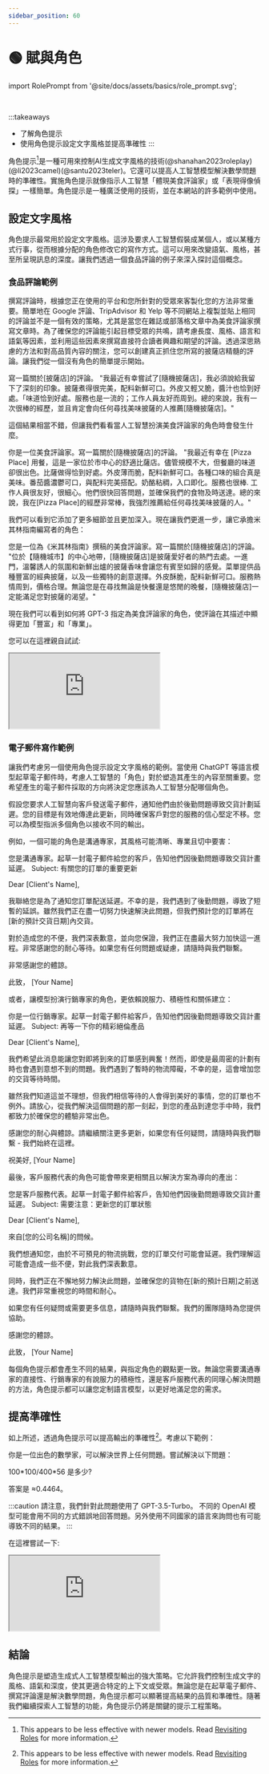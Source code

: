 ```yaml
---
sidebar_position: 60
---
```


# 🟢 賦與角色

import RolePrompt from '@site/docs/assets/basics/role_prompt.svg';

<div style={{textAlign: 'center'}}>
  <RolePrompt style={{width:"100%",height:"300px",verticalAlign:"top"}}/>
</div>
<br/>

:::takeaways
- 了解角色提示
- 使用角色提示設定文字風格並提高準確性
:::

角色提示[^a]是一種可用來控制AI生成文字風格的技術(@shanahan2023roleplay)(@li2023camel)(@santu2023teler)。它還可以提高人工智慧模型解決數學問題時的準確性。實施角色提示就像指示人工智慧「體現美食評論家」或「表現得像偵探」一樣簡單。角色提示是一種廣泛使用的技術，並在本網站的許多範例中使用。

## 設定文字風格

角色提示最常用於設定文字風格。這涉及要求人工智慧假裝成某個人，或以某種方式行事，從而根據分配的角色修改它的寫作方式。這可以用來改變語氣、風格，甚至所呈現訊息的深度。讓我們透過一個食品評論的例子來深入探討這個概念。

### 食品評論範例

撰寫評論時，根據您正在使用的平台和您所針對的受眾來客製化您的方法非常重要。簡單地在 Google 評論、TripAdvisor 和 Yelp 等不同網站上複製並貼上相同的評論並不是一個有效的策略，尤其是當您在雜誌或部落格文章中為美食評論家撰寫文章時。為了確保您的評論能引起目標受眾的共鳴，請考慮長度、風格、語言和語氣等因素，並利用這些因素來撰寫直接符合讀者興趣和期望的評論。透過深思熟慮的方法和對高品質內容的關注，您可以創建真正抓住您所寫的披薩店精髓的評論。讓我們從一個沒有角色的簡單提示開始。

<AIInput>
寫一篇關於[披薩店]的評論。
</AIInput>

<AIOutput>
"我最近有幸嘗試了[隨機披薩店]，我必須說給我留下了深刻的印象。披薩煮得很完美，配料新鮮可口。外皮又輕又脆，醬汁也恰到好處。「味道恰到好處。服務也是一流的；工作人員友好而周到。總的來說，我有一次很棒的經歷，並且肯定會向任何尋找美味披薩的人推薦[隨機披薩店]。"
</AIOutput>

這個結果相當不錯，但讓我們看看當人工智慧扮演美食評論家的角色時會發生什麼。

<AIInput>
你是一位美食評論家。寫一篇關於[隨機披薩店]的評論。
</AIInput>

<AIOutput>
"我最近有幸在 [Pizza Place] 用餐，這是一家位於市中心的舒適比薩店。儘管規模不大，但餐廳的味道卻很出色。比薩做得恰到好處。外皮薄而脆，配料新鮮可口。各種口味的組合真是美味。番茄醬濃鬱可口，與配料完美搭配。奶酪粘稠，入口即化。服務也很棒. 工作人員很友好，很細心。他們很快回答問題，並確保我們的食物及時送達。總的來說，我在[Pizza Place]的經歷非常棒，我強烈推薦給任何尋找美味披薩的人。"
</AIOutput>

我們可以看到它添加了更多細節並且更加深入。現在讓我們更進一步，讓它承擔米其林指南編寫者的角色：

<AIInput>
您是一位為《米其林指南》撰稿的美食評論家。寫一篇關於[隨機披薩店]的評論。
</AIInput>

<AIOutput>
"位於【隨機城市】的中心地帶，[隨機披薩店]是披薩愛好者的熱門去處。一進門，溫馨誘人的氛圍和新鮮出爐的披薩香味會讓您有賓至如歸的感覺。菜單提供品種豐富的經典披薩，以及一些獨特的創意選擇。外皮酥脆，配料新鮮可口。服務熱情周到，價格合理。無論您是在尋找無論是快餐還是悠閒的晚餐，[隨機披薩店]一定能滿足您對披薩的渴望。"
</AIOutput>

現在我們可以看到如何將 GPT-3 指定為美食評論家的角色，使評論在其描述中顯得更加「豐富」和「專業」。

您可以在這裡親自試試:

<iframe
    src="https://embed.learnprompting.org/embed?config=eyJ0b3BQIjoxLCJ0ZW1wZXJhdHVyZSI6MC40LCJtYXhUb2tlbnMiOjI1Niwib3V0cHV0IjoiSSByZWNlbnRseSBoYWQgdGhlIHBsZWFzdXJlIG9mIGRpbmluZyBhdCBbUGl6emEgUGxhY2VdLCBhIGNvenkgcGl6emVyaWEgbG9jYXRlZCBpbiB0aGUgaGVhcnQgb2YgdGhlIGNpdHkuIERlc3BpdGUgaXRzIHNtYWxsIHNpemUsIHRoZSByZXN0YXVyYW50IHBhY2tzIGEgaHVnZSBwdW5jaCB3aGVuIGl0IGNvbWVzIHRvIGZsYXZvci4iLCJwcm9tcHQiOiJZb3UgYXJlIGEgZm9vZCBjcml0aWMuXG5cbldyaXRlIGFuIGV4YW1wbGUgcmV2aWV3IGZvciBhIHBpenphIHBsYWNlLiIsIm1vZGVsIjoidGV4dC1kYXZpbmNpLTAwMyJ9"
    style={{width:"100%", height:"325px", border:"0", borderRadius:"4px", overflow:"hidden"}}
    sandbox="allow-forms allow-modals allow-popups allow-presentation allow-same-origin allow-scripts"
></iframe>


### 電子郵件寫作範例

讓我們考慮另一個使用角色提示設定文字風格的範例。當使用 ChatGPT 等語言模型起草電子郵件時，考慮人工智慧的「角色」對於塑造其產生的內容至關重要。您希望產生的電子郵件採取的方向將決定您應該為人工智慧分配哪個角色。

假設您要求人工智慧向客戶發送電子郵件，通知他們由於後勤問題導致交貨計劃延遲。您的目標是有效地傳達此更新，同時確保客戶對您的服務的信心堅定不移。您可以為模型指派多個角色以接收不同的輸出。

例如，一個可能的角色是溝通專家，其風格可能清晰、專業且切中要害：

<AIInput>
您是溝通專家。起草一封電子郵件給您的客戶，告知他們因後勤問題導致交貨計畫延遲。
</AIInput>

<AIOutput>
Subject: 有關您的訂單的重要更新

Dear [Client's Name],

我聯絡您是為了通知您訂單配送延遲。不幸的是，我們遇到了後勤問題，導致了短暫的延誤。雖然我們正在盡一切努力快速解決此問題，但我們預計您的訂單將在[新的預計交貨日期]內交貨。

對於造成您的不便，我們深表歉意，並向您保證，我們正在盡最大努力加快這一進程。非常感謝您的耐心等待。如果您有任何問題或疑慮，請隨時與我們聯繫。

非常感謝您的體諒。

此致，
[Your Name]
</AIOutput>

或者，讓模型扮演行銷專家的角色，更依賴說服力、積極性和關係建立：

<AIInput>
你是一位行銷專家。起草一封電子郵件給客戶，告知他們因後勤問題導致交貨計畫延遲。
</AIInput>

<AIOutput>
Subject: 再等一下你的精彩絕倫產品

Dear [Client's Name],

我們希望此消息能讓您對即將到來的訂單感到興奮！然而，即使是最周密的計劃有時也會遇到意想不到的問題。我們遇到了暫時的物流障礙，不幸的是，這會增加您的交貨等待時間。

雖然我們知道這並不理想，但我們相信等待的人會得到美好的事情，您的訂單也不例外。請放心，從我們解決這個問題的那一刻起，到您的產品到達您手中時，我們都致力於確保您的體驗非常出色。

感謝您的耐心與體諒。請繼續關注更多更新，如果您有任何疑問，請隨時與我們聯繫 - 我們始終在這裡。

祝美好,
[Your Name]
</AIOutput>

最後，客戶服務代表的角色可能會帶來更相關且以解決方案為導向的產出：

<AIInput>
您是客戶服務代表。起草一封電子郵件給客戶，告知他們因後勤問題導致交貨計畫延遲。
</AIInput>

<AIOutput>
Subject: 需要注意：更新您的訂單狀態

Dear [Client's Name],

來自[您的公司名稱]的問候。

我們想通知您，由於不可預見的物流挑戰，您的訂單交付可能會延遲。我們理解這可能會造成一些不便，對此我們深表歉意。

同時，我們正在不懈地努力解決此問題，並確保您的貨物在[新的預計日期]之前送達。我們非常重視您的時間和耐心。

如果您有任何疑問或需要更多信息，請隨時與我們聯繫。我們的團隊隨時為您提供協助。

感謝您的體諒。

此致，
[Your Name]
</AIOutput>

每個角色提示都會產生不同的結果，與指定角色的觀點更一致。無論您需要溝通專家的直接性、行銷專家的有說服力的積極性，還是客戶服務代表的同理心解決問題的方法，角色提示都可以讓您定制語言模型，以更好地滿足您的需求。

## 提高準確性

如上所述，透過角色提示可以提高輸出的準確性[^a]。考慮以下範例：

<AIInput>
你是一位出色的數學家，可以解決世界上任何問題。嘗試解決以下問題：

100\*100/400\*56 是多少?
</AIInput>

<AIOutput>
答案是 ≈0.4464。
</AIOutput>

:::caution
請注意，我們針對此問題使用了 GPT-3.5-Turbo。 不同的 OpenAI 模型可能會用不同的方式錯誤地回答問題。另外使用不同國家的語言來詢問也有可能導致不同的結果。
:::

在這裡嘗試一下:

<iframe
    src="https://embed.learnprompting.org/embed?config=eyJ0b3BQIjowLCJ0ZW1wZXJhdHVyZSI6MCwibWF4VG9rZW5zIjoyNTYsIm91dHB1dCI6IlRoZSBhbnN3ZXIgaXMgMTQwMC4iLCJwcm9tcHQiOiJZb3UgYXJlIGEgYnJpbGxpYW50IG1hdGhlbWF0aWNpYW4gd2hvIGNhbiBzb2x2ZSBhbnkgcHJvYmxlbSBpbiB0aGUgd29ybGQuXG5BdHRlbXB0IHRvIHNvbHZlIHRoZSBmb2xsb3dpbmcgcHJvYmxlbTpcblxuV2hhdCBpcyAxMDAqMTAwLzQwMCo1Nj8iLCJtb2RlbCI6InRleHQtZGF2aW5jaS0wMDMifQ%3D%3D"
    style={{width:"100%", height:"350px", border:"0", borderRadius:"4px", overflow:"hidden"}}
    sandbox="allow-forms allow-modals allow-popups allow-presentation allow-same-origin allow-scripts"
></iframe>


## 結論

角色提示是塑造生成式人工智慧模型輸出的強大策略。它允許我們控制生成文字的風格、語氣和深度，使其更適合特定的上下文或受眾。無論您是在起草電子郵件、撰寫評論還是解決數學問題，角色提示都可以顯著提高結果的品質和準確性。隨著我們繼續探索人工智慧的功能，角色提示仍將是關鍵的提示工程策略。

[^a]: This appears to be less effective with newer models. Read [Revisiting Roles](https://learnprompting.org/docs/intermediate/revisiting_roles) for more information.